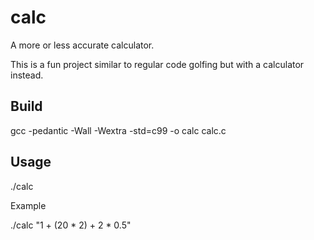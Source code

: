 calc
====

A more or less accurate calculator.

This is a fun project similar to regular code golfing but with a calculator instead.

Build
-----

  gcc -pedantic -Wall -Wextra -std=c99 -o calc calc.c

Usage
-----

  ./calc <term>

Example

  ./calc "1 + (20 * 2) + 2 * 0.5"
